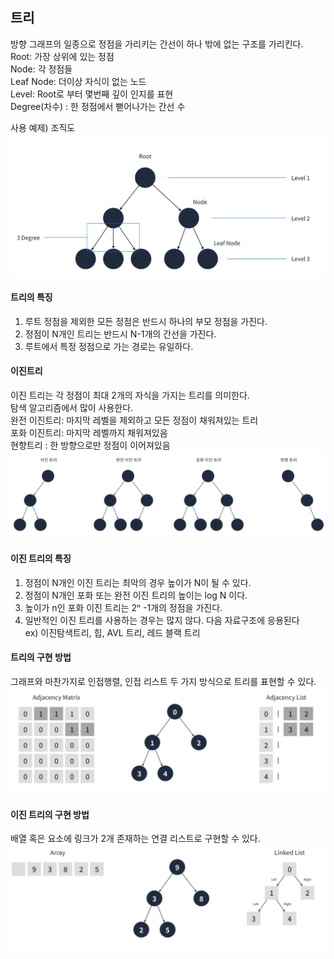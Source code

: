 ## 트리
방향 그래프의 일종으로 정점을 가리키는 간선이 하나 밖에 없는 구조를 가리킨다.  
Root: 가장 상위에 있는 정점  
Node: 각 정점들  
Leaf Node: 더이상 자식이 없는 노드  
Level: Root로 부터 몇번째 깊이 인지를 표현  
Degree(차수) : 한 정점에서 뻗어나가는 간선 수  
  
사용 예제) 조직도
![img](../img/1.tree.PNG)  
  
#### 트리의 특징
1. 루트 정점을 제외한 모든 정점은 반드시 하나의 부모 정점을 가진다.
2. 정점이 N개인 트리는 반드시 N-1개의 간선을 가진다.
3. 루트에서 특정 정점으로 가는 경로는 유일하다.  

  
#### 이진트리
이진 트리는 각 정점이 최대 2개의 자식을 가지는 트리를 의미한다.  
탐색 알고리즘에서 많이 사용한다.  
완전 이진트리: 마지막 레벨을 제외하고 모든 정점이 채워져있는 트리  
포화 이진트리: 마지막 레벨까지 채워져있음  
현향트리 : 한 방향으로만 정점이 이어져있음
![img](../img/2.tree.PNG)  
  
#### 이진 트리의 특징
1. 정점이 N개인 이진 트리는 최악의 경우 높이가 N이 될 수 있다.
2. 정점이 N개인 포화 또는 완전 이진 트리의 높이는 log N 이다.  
3. 높이가 n인 포화 이진 트리는 2ⁿ -1개의 정점을 가진다.
4. 일반적인 이진 트리를 사용하는 경우는 많지 않다. 다음 자료구조에 응용된다  
ex) 이진탐색트리, 힙, AVL 트리, 레드 블랙 트리  
  
#### 트리의 구현 방법
그래프와 마찬가지로 인접행렬, 인접 리스트 두 가지 방식으로 트리를 표현할 수 있다.  
![img](../img/3.tree.PNG)  
#### 이진 트리의 구현 방법
배열 혹은 요소에 링크가 2개 존재하는 연결 리스트로 구현할 수 있다.  
![img](../img/4.tree.PNG)  

